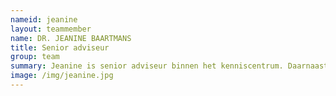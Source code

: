 ```yaml
---
nameid: jeanine
layout: teammember
name: DR. JEANINE BAARTMANS
title: Senior adviseur
group: team
summary: Jeanine is senior adviseur binnen het kenniscentrum. Daarnaast werkt ze als universitair docent bij Pedagogische Wetenschappen aan de Universiteite Leiden en werkt ze als GZ-psycholoog bij het LUBEC.
image: /img/jeanine.jpg
---
```


